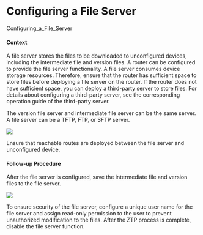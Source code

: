 Configuring a File Server
=========================

Configuring_a_File_Server

#### Context

A file server stores the files to be downloaded to unconfigured devices, including the intermediate file and version files. A router can be configured to provide the file server functionality. A file server consumes device storage resources. Therefore, ensure that the router has sufficient space to store files before deploying a file server on the router. If the router does not have sufficient space, you can deploy a third-party server to store files. For details about configuring a third-party server, see the corresponding operation guide of the third-party server.

The version file server and intermediate file server can be the same server. A file server can be a TFTP, FTP, or SFTP server.

![](../../../../public_sys-resources/note_3.0-en-us.png) 

Ensure that reachable routes are deployed between the file server and unconfigured device.



#### Follow-up Procedure

After the file server is configured, save the intermediate file and version files to the file server.

![](../../../../public_sys-resources/note_3.0-en-us.png) 

To ensure security of the file server, configure a unique user name for the file server and assign read-only permission to the user to prevent unauthorized modification to the files. After the ZTP process is complete, disable the file server function.